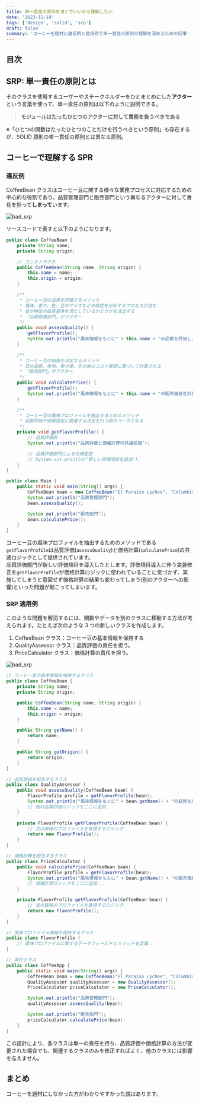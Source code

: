 ```yaml
---
title: 単一責任の原則を浅くでいいから理解したい
date: '2023-12-19'
tags: ['design', 'solid', 'srp']
draft: false
summary: 'コーヒーを題材に違反例と適用例で単一責任の原則の理解を深めるための記事'
---
```


## 目次

<TOCInline toc={props.toc} exclude="目次" toHeading={3} />

## SRP: 単一責任の原則とは

そのクラスを使用するユーザーやステークホルダーをひとまとめにした**アクター**という言葉を使って、単一責任の原則は以下のように説明できる。

> **モジュールはたったひとつのアクターに対して責務を負うべきである**

※「ひとつの関数はたったひとつのことだけを行うべきという原則」も存在するが、SOLID 原則の単一責任の原則とは異なる原則。

## コーヒーで理解する SPR

### 違反例

CoffeeBean クラスはコーヒー豆に関する様々な業務プロセスに対応するための中心的な役割であり、品質管理部門と販売部門という異なるアクターに対して責任を担って**しまって**います。

![bad_srp](/static/images/design/solid/single_responsibility/bad_srp.png)

ソースコードで表すと以下のようになります。

```java
public class CoffeeBean {
    private String name;
    private String origin;

    // コンストラクタ
    public CoffeeBean(String name, String origin) {
        this.name = name;
        this.origin = origin;
    }

    /**
     * コーヒー豆の品質を評価するメソッド
     * 風味、香り、色、豆のサイズなどの特性を分析するプロセスが含む
     * 豆が特定の品質基準を満たしているかどうかを決定する
     * 「品質管理部門」がアクター
     */
    public void assessQuality() {
        getFlavorProfile();
        System.out.println("風味情報をもとに" + this.name + "の品質を評価しました");
    }

    /**
     * コーヒー豆の価格を決定するメソッド
     * 豆の品質、産地、希少度、その他のコスト要因に基づいて計算される
     * 「販売部門」がアクター
     */
    public void calculatePrice() {
        getFlavorProfile();
        System.out.println("風味情報をもとに" + this.name + "の販売価格を計算しました");
    }

    /**
     * コーヒー豆の風味プロファイルを抽出するためのメソッド
     * 品質評価や価格設定に関連する決定を行う際のベースとなる
     */
    private void getFlavorProfile() {
        // 品質評価前
        System.out.println("品質評価と価格計算の共通処理");

        // 品質評価部門による仕様変更
        // System.out.println("新しい評価項目を追加");
    }
}

public class Main {
    public static void main(String[] args) {
        CoffeeBean bean = new CoffeeBean("El Paraiso Lychee", "Columbia");
        System.out.println("品質管理部門");
        bean.assessQuality();

        System.out.println("販売部門");
        bean.calculatePrice();
    }
}
```

コーヒー豆の風味プロファイルを抽出するためのメソッドである`getFlavorProfile`は品質評価(`assessQuality`)と価格計算(`calculatePrice`)の共通ロジックとして提供されています。  
品質評価部門が新しい評価項目を導入したとします。評価項目導入に伴う実装修正を`getFlavorProfile`が価格計算ロジックに使われていることに気づかず、実施してしまうと意図せず価格計算の結果も変わってしまう(別のアクターへの影響)といった問題が起こってしまいます。

### SRP 適用例

このような問題を解消するには、関数やデータを別のクラスに移動する方法が考えられます。たとえば次のような 3 つの新しいクラスを作成します。

1. CoffeeBean クラス：コーヒー豆の基本情報を保持する
2. QualityAssessor クラス：品質評価の責任を担う。
3. PriceCalculator クラス：価格計算の責任を担う。

![bad_srp](/static/images/design/solid/single_responsibility/good_srp.png)

```java
// コーヒー豆の基本情報を保持するクラス
public class CoffeeBean {
    private String name;
    private String origin;

    public CoffeeBean(String name, String origin) {
        this.name = name;
        this.origin = origin;
    }

    public String getName() {
        return name;
    }

    public String getOrigin() {
        return origin;
    }
}

// 品質評価を担当するクラス
public class QualityAssessor {
    public void assessQuality(CoffeeBean bean) {
        FlavorProfile profile = getFlavorProfile(bean);
        System.out.println("風味情報をもとに" + bean.getName() + "の品質を評価しました");
        // 他の品質評価ロジックをここに追加...
    }

    private FlavorProfile getFlavorProfile(CoffeeBean bean) {
        // 豆の風味のプロファイルを取得するロジック
        return new FlavorProfile();
    }
}

// 価格計算を担当するクラス
public class PriceCalculator {
    public void calculatePrice(CoffeeBean bean) {
        FlavorProfile profile = getFlavorProfile(bean);
        System.out.println("風味情報をもとに" + bean.getName() + "の販売価格を計算しました");
        // 価格計算ロジックをここに追加...
    }

    private FlavorProfile getFlavorProfile(CoffeeBean bean) {
        // 豆の風味のプロファイルを取得するロジック
        return new FlavorProfile();
    }
}

// 風味プロファイル情報を保持するクラス
public class FlavorProfile {
    // 風味プロファイルに関するデータフィールドとメソッドを定義...
}

// 実行クラス
public class CoffeeApp {
    public static void main(String[] args) {
        CoffeeBean bean = new CoffeeBean("El Paraiso Lychee", "Columbia");
        QualityAssessor qualityAssessor = new QualityAssessor();
        PriceCalculator priceCalculator = new PriceCalculator();

        System.out.println("品質管理部門");
        qualityAssessor.assessQuality(bean);

        System.out.println("販売部門");
        priceCalculator.calculatePrice(bean);
    }
}
```

この設計により、各クラスは単一の責任を持ち、品質評価や価格計算の方法が変更された場合でも、関連するクラスのみを修正すればよく、他のクラスには影響を与えません。

## まとめ

コーヒーを題材にしなかった方がわかりやすかった説はあります。

